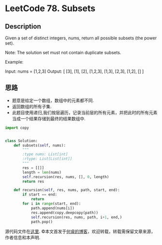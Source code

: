# LeetCode 78. Subsets

## Description

Given a set of distinct integers, nums, return all possible subsets (the power set).

Note: The solution set must not contain duplicate subsets.

Example:

Input: nums = [1,2,3]
Output:
[
  [3],
  [1],
  [2],
  [1,2,3],
  [1,3],
  [2,3],
  [1,2],
  []
]

## 思路

* 题意是给定一个数组，数组中的元素都不同.
* 返回数组的所有子集.
* 此题目使用递归,我们按层遍历，记录当前层的所有元素，并把此时的所有元素当成一个结果存储到最终的结果数组中.

```python
import copy


class Solution:
    def subsets(self, nums):
        """
        :type nums: List[int]
        :rtype: List[List[int]]
        """
        res = [[]]
        length = len(nums)
        self.recursion(res, nums, [], 0, length)
        return res

    def recursion(self, res, nums, path, start, end):
        if start == end:
            return
        for i in range(start, end):
            path.append(nums[i])
            res.append(copy.deepcopy(path))
            self.recursion(res, nums, path, i+1, end,)
            path.pop()
```

源代码文件在[这里](https://github.com/ruicore/Algorithm/blob/master/Leetcode/2018-12-22-78-Subsets.py).
©本文首发于[何睿的博客](https://www.ruicore.cn/leetcode-78-subsets/)，欢迎转载，转载需保留文章来源，作者信息和本声明.
